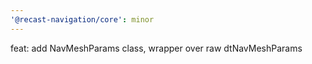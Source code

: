 ```yaml
---
'@recast-navigation/core': minor
---
```


feat: add NavMeshParams class, wrapper over raw dtNavMeshParams
